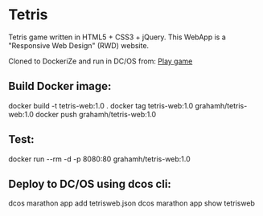 # Tetris
Tetris game written in HTML5 + CSS3 + jQuery. This WebApp is a "Responsive Web Design" (RWD) website. 

Cloned to DockeriZe and run in DC/OS from:
<a href="https://tetris-90067.firebaseapp.com">Play game</a>

## Build Docker image:
docker build -t tetris-web:1.0 .
docker tag tetris-web:1.0 grahamh/tetris-web:1.0
docker push grahamh/tetris-web:1.0

## Test:
docker run --rm -d -p 8080:80 grahamh/tetris-web:1.0 

## Deploy to DC/OS using dcos cli:
dcos marathon app add tetrisweb.json
dcos marathon app show tetrisweb
